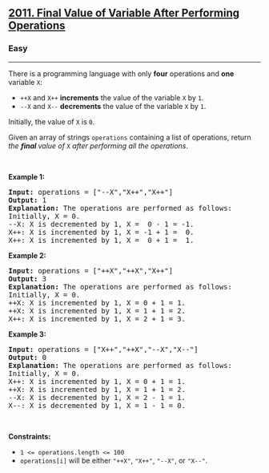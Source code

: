 <h2><a href="https://leetcode.com/problems/final-value-of-variable-after-performing-operations/">2011. Final Value of Variable After Performing Operations</a></h2><h3>Easy</h3><hr><div style="user-select: auto;"><p style="user-select: auto;">There is a programming language with only <strong style="user-select: auto;">four</strong> operations and <strong style="user-select: auto;">one</strong> variable <code style="user-select: auto;">X</code>:</p>

<ul style="user-select: auto;">
	<li style="user-select: auto;"><code style="user-select: auto;">++X</code> and <code style="user-select: auto;">X++</code> <strong style="user-select: auto;">increments</strong> the value of the variable <code style="user-select: auto;">X</code> by <code style="user-select: auto;">1</code>.</li>
	<li style="user-select: auto;"><code style="user-select: auto;">--X</code> and <code style="user-select: auto;">X--</code> <strong style="user-select: auto;">decrements</strong> the value of the variable <code style="user-select: auto;">X</code> by <code style="user-select: auto;">1</code>.</li>
</ul>

<p style="user-select: auto;">Initially, the value of <code style="user-select: auto;">X</code> is <code style="user-select: auto;">0</code>.</p>

<p style="user-select: auto;">Given an array of strings <code style="user-select: auto;">operations</code> containing a list of operations, return <em style="user-select: auto;">the <strong style="user-select: auto;">final </strong>value of </em><code style="user-select: auto;">X</code> <em style="user-select: auto;">after performing all the operations</em>.</p>

<p style="user-select: auto;">&nbsp;</p>
<p style="user-select: auto;"><strong class="example" style="user-select: auto;">Example 1:</strong></p>

<pre style="user-select: auto;"><strong style="user-select: auto;">Input:</strong> operations = ["--X","X++","X++"]
<strong style="user-select: auto;">Output:</strong> 1
<strong style="user-select: auto;">Explanation:</strong>&nbsp;The operations are performed as follows:
Initially, X = 0.
--X: X is decremented by 1, X =  0 - 1 = -1.
X++: X is incremented by 1, X = -1 + 1 =  0.
X++: X is incremented by 1, X =  0 + 1 =  1.
</pre>

<p style="user-select: auto;"><strong class="example" style="user-select: auto;">Example 2:</strong></p>

<pre style="user-select: auto;"><strong style="user-select: auto;">Input:</strong> operations = ["++X","++X","X++"]
<strong style="user-select: auto;">Output:</strong> 3
<strong style="user-select: auto;">Explanation: </strong>The operations are performed as follows:
Initially, X = 0.
++X: X is incremented by 1, X = 0 + 1 = 1.
++X: X is incremented by 1, X = 1 + 1 = 2.
X++: X is incremented by 1, X = 2 + 1 = 3.
</pre>

<p style="user-select: auto;"><strong class="example" style="user-select: auto;">Example 3:</strong></p>

<pre style="user-select: auto;"><strong style="user-select: auto;">Input:</strong> operations = ["X++","++X","--X","X--"]
<strong style="user-select: auto;">Output:</strong> 0
<strong style="user-select: auto;">Explanation:</strong>&nbsp;The operations are performed as follows:
Initially, X = 0.
X++: X is incremented by 1, X = 0 + 1 = 1.
++X: X is incremented by 1, X = 1 + 1 = 2.
--X: X is decremented by 1, X = 2 - 1 = 1.
X--: X is decremented by 1, X = 1 - 1 = 0.
</pre>

<p style="user-select: auto;">&nbsp;</p>
<p style="user-select: auto;"><strong style="user-select: auto;">Constraints:</strong></p>

<ul style="user-select: auto;">
	<li style="user-select: auto;"><code style="user-select: auto;">1 &lt;= operations.length &lt;= 100</code></li>
	<li style="user-select: auto;"><code style="user-select: auto;">operations[i]</code> will be either <code style="user-select: auto;">"++X"</code>, <code style="user-select: auto;">"X++"</code>, <code style="user-select: auto;">"--X"</code>, or <code style="user-select: auto;">"X--"</code>.</li>
</ul>
</div>
